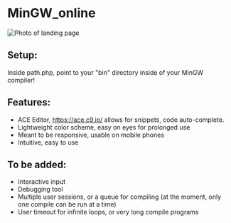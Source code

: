 # MinGW_online

![Photo of landing page](https://i.imgur.com/phcoOZq.png)

## Setup:

Inside path.php, point to your "bin" directory inside of your MinGW compiler!

## Features:

- ACE Editor, https://ace.c9.io/ allows for snippets, code auto-complete.
- Lightweight color scheme, easy on eyes for prolonged use
- Meant to be responsive, usable on mobile phones
- Intuitive, easy to use


## To be added:

- Interactive input
- Debugging tool
- Multiple user sessions, or a queue for compiling (at the moment, only one compile can be run at a time)
- User timeout for infinite loops, or very long compile programs
